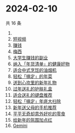 # 2024-02-10

共 16 条

<!-- BEGIN -->
<!-- 最后更新时间 Sat Feb 10 2024 16:08:35 GMT+0800 (China Standard Time) -->

1. [](https://www.zhihu.com/search?q=)
1. [短视频](https://www.zhihu.com/search?q=短视频)
1. [赚钱](https://www.zhihu.com/search?q=赚钱)
1. [梅西](https://www.zhihu.com/search?q=梅西)
1. [大学生赚钱的副业](https://www.zhihu.com/search?q=大学生赚钱的副业)
1. [纳入「年货清单」的健康好物](https://www.zhihu.com/search?q=纳入「年货清单」的健康好物)
1. [适合中式烹饪的油烟机](https://www.zhihu.com/search?q=适合中式烹饪的油烟机)
1. [轻松「搞定」的年菜](https://www.zhihu.com/search?q=轻松「搞定」的年菜)
1. [送到心坎里的新年礼物](https://www.zhihu.com/search?q=送到心坎里的新年礼物)
1. [过年送礼的护肤礼盒](https://www.zhihu.com/search?q=过年送礼的护肤礼盒)
1. [适合送礼的键盘推荐](https://www.zhihu.com/search?q=适合送礼的键盘推荐)
1. [轻松「搞定」年底大扫除](https://www.zhihu.com/search?q=轻松「搞定」年底大扫除)
1. [新年送父母的手机推荐](https://www.zhihu.com/search?q=新年送父母的手机推荐)
1. [平平无奇却意外好吃的零食](https://www.zhihu.com/search?q=平平无奇却意外好吃的零食)
1. [给新年的氛围加点红](https://www.zhihu.com/search?q=给新年的氛围加点红)
1. [Gemini](https://www.zhihu.com/search?q=Gemini)

<!-- END -->
